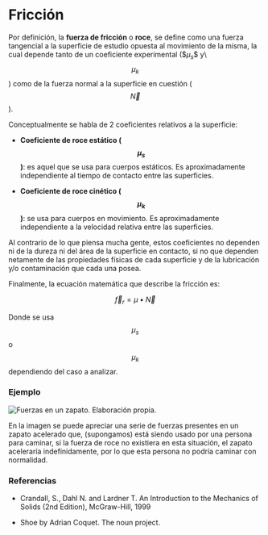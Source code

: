 # Fricción

Por definición, la **fuerza de fricción** o **roce**, se define como una fuerza tangencial a la superficie de estudio opuesta al 
movimiento de la misma, la cual depende tanto de un coeficiente experimental ($$\mu_s\$$ y\ $$\mu_k$$) como de la fuerza normal a la superficie en cuestión ($$\vec{N}$$).

Conceptualmente se habla de 2 coeficientes relativos a la superficie:

 - **Coeficiente de roce estático ($$\mu_s$$)**: es aquel que se usa para cuerpos estáticos. Es aproximadamente independiente al tiempo
 de contacto entre las superficies.
 
 - **Coeficiente de roce cinético ($$\mu_k$$)**: se usa para cuerpos en movimiento. Es aproximadamente independiente a la velocidad
 relativa entre las superficies.
 
 Al contrario de lo que piensa mucha gente, estos coeficientes no dependen ni de la dureza ni del área de la superficie en contacto, si
 no que dependen netamente de las propiedades físicas de cada superficie y de la lubricación y/o contaminación que cada una posea.
 
 Finalmente, la ecuación matemática que describe la fricción es:
 
 $$\vec{f}_r = \mu \bullet \vec{N}$$
 
 Donde se usa $$\mu_s$$ o $$\mu_k$$ dependiendo del caso a analizar.
 
 ### Ejemplo
 
 ![Fuerzas en un zapato. Elaboración propia.](https://raw.githubusercontent.com/chavillarreal/icm2028-wiki/master/wiki/images/Fuerzas_en_zapato-01.png)
 
 En la imagen se puede apreciar una serie de fuerzas presentes en un zapato acelerado que, (supongamos) está siendo usado por una
 persona para caminar, si la fuerza de roce no existiera en esta situación, el zapato aceleraría indefinidamente, por lo que esta
 persona no podría caminar con normalidad.
 
 ### Referencias
 
 - Crandall, S., Dahl N. and Lardner T. An Introduction to the Mechanics of Solids (2nd Edition), McGraw-Hill, 1999
 
 - Shoe by Adrian Coquet. The noun project.
 
 
